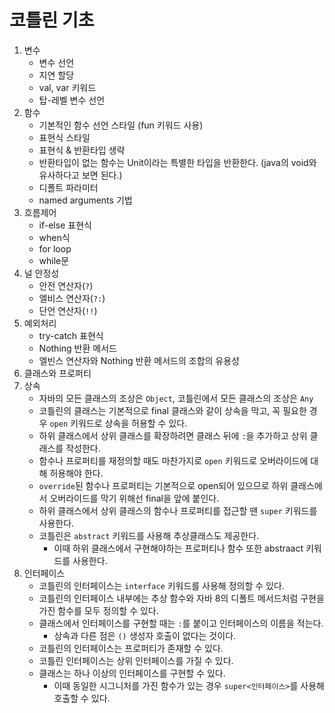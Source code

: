 # 코틀린 기초

1. 변수
   - 변수 선언
   - 지연 할당
   - val, var 키워드
   - 탑-레벨 변수 선언
2. 함수
   - 기본적인 함수 선언 스타일 (fun 키워드 사용)
   - 표현식 스타일
   - 표현식 & 반환타입 생략
   - 반환타입이 없는 함수는 Unit이라는 특별한 타입을 반환한다. (java의 void와 유사하다고 보면 된다.)
   - 디폴트 파라미터
   - named arguments 기법
3. 흐름제어
   - if-else 표현식
   - when식
   - for loop
   - while문
4. 널 안정성
   - 안전 연산자(`?`)
   - 엘비스 연산자(`?:`)
   - 단언 연산자(`!!`)
5. 예외처리
   - try-catch 표현식
   - Nothing 반환 메서드
   - 엘빈스 연산자와 Nothing 반환 메서드의 조합의 유용성
6. 클래스와 프로퍼티
7. 상속
   - 자바의 모든 클래스의 조상은 `Object`, 코틀린에서 모든 클래스의 조상은 `Any`
   - 코틀린의 클래스는 기본적으로 final 클래스와 같이 상속을 막고, 꼭 필요한 경우 `open` 키워드로 상속을 허용할 수 있다. 
   - 하위 클래스에서 상위 클래스를 확장하려면 클래스 뒤에 `:`을 추가하고 상위 클래스를 작성한다. 
   - 함수나 프로퍼티를 재정의할 때도 마찬가지로 `open` 키워드로 오버라이드에 대해 허용해야 한다.
   - `override`된 함수나 프로퍼티는 기본적으로 open되어 있으므로 하위 클래스에서 오버라이드를 막기 위해선 final을 앞에 붙인다. 
   - 하위 클래스에서 상위 클래스의 함수나 프로퍼티를 접근할 땐 `super` 키워드를 사용한다. 
   - 코틀린은 `abstract` 키워드를 사용해 추상클래스도 제공한다. 
     - 이때 하위 클래스에서 구현해야하는 프로퍼티나 함수 또한 abstraact 키워드를 사용한다.
8. 인터페이스
   - 코틀린의 인터페이스는 `interface` 키워드를 사용해 정의할 수 있다.
   - 코틀린의 인터페이스 내부에는 추상 함수와 자바 8의 디폴트 메서드처럼 구현을 가진 함수를 모두 정의할 수 있다.
   - 클래스에서 인터페이스를 구현할 때는 `:`를 붙이고 인터페이스의 이름을 적는다.
      - 상속과 다른 점은 `()` 생성자 호출이 없다는 것이다.
   - 코틀린의 인터페이스는 프로퍼티가 존재할 수 있다.
   - 코틀린 인터페이스는 상위 인터페이스를 가질 수 있다.
   - 클래스는 하나 이상의 인터페이스를 구현할 수 있다.
      - 이때 동일한 시그니처를 가진 함수가 있는 경우 `super<인터페이스>`를 사용해 호출할 수 있다.